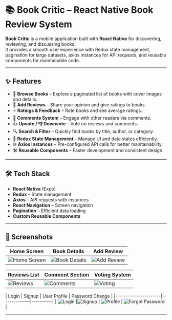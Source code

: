 # 📚 Book Critic – React Native Book Review System

**Book Critic** is a mobile application built with **React Native** for discovering, reviewing, and discussing books.  
It provides a smooth user experience with Redux state management, pagination for large datasets, axios instances for API requests, and reusable components for maintainable code.

---

## ✨ Features
- 📖 **Browse Books** – Explore a paginated list of books with cover images and details.
- 📝 **Add Reviews** – Share your opinion and give ratings to books.
- ⭐ **Ratings & Feedback** – Rate books and see average ratings.
- 💬 **Comments System** – Engage with other readers via comments.
- 👍 **Upvote / 👎 Downvote** – Vote on reviews and comments.
- 🔍 **Search & Filter** – Quickly find books by title, author, or category.
- 🔄 **Redux State Management** – Manage UI and data states efficiently.
- 🌐 **Axios Instances** – Pre-configured API calls for better maintainability.
- 🛠 **Reusable Components** – Faster development and consistent design.

---

## 🛠 Tech Stack
- **React Native** (Expo)
- **Redux** – State management
- **Axios** – API requests with instances
- **React Navigation** – Screen navigation
- **Pagination** – Efficient data loading
- **Custom Reusable Components**

---

## 📸 Screenshots

| Home Screen | Book Details | Add Review |
|-------------|--------------|------------|
| ![Home Screen](screenshots\3.jpg) | ![Book Details](screenshots\5.jpg) | ![Add Review](screenshots\6.jpg) |

| Reviews List | Comment Section | Voting System |
|--------------|----------------|---------------|
| ![Reviews](screenshots\7.jpg) | ![Comments](screenshots\5.jpg) | ![Voting](screenshots\4.jpg) |

| Login | Signup  | User Profile | Password Change |
|----------------------|--------------|----------|
| ![Login](screenshots\1.jpg) |![Signup](screenshots\2.jpg) | ![Profile](screenshots\8.jpg) | ![Forgot Password](screenshots\9.jpg) |

---


